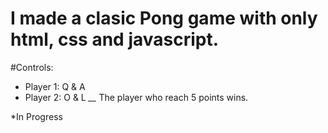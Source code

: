 # I made a clasic Pong game with only html, css and javascript.

#Controls: 
 - Player 1: Q & A
 - Player 2: O & L
 *__*
 The player who reach 5 points wins.
 
 *In Progress
